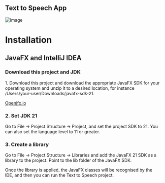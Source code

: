 <h2>Text to Speech App</h2>

![image](https://github.com/user-attachments/assets/d7b77cd2-18a4-4d49-9c61-e2a4fc12e0c9)


<h1>Installation</h1>
<h2>JavaFX and IntelliJ IDEA</h2>

<h3>Download this project and JDK </h3>
<p>1. Download this project and download the appropriate JavaFX SDK for your operating system and unzip it to a desired location, for instance /Users/your-user/Downloads/javafx-sdk-21.</p>
<a href="https://openjfx.io/index.html" target="_blank">Openjfx.io</a>

<h3>2. Set JDK 21</h3>
<p>Go to File -> Project Structure -> Project, and set the project SDK to 21. You can also set the language level to 11 or greater.</p>

<h3>3. Create a library</h3>
<p>Go to File -> Project Structure -> Libraries and add the JavaFX 21 SDK as a library to the project. Point to the lib folder of the JavaFX SDK.</p>
<p>Once the library is applied, the JavaFX classes will be recognised by the IDE, and then you can run the Text to Speech project.</p>


